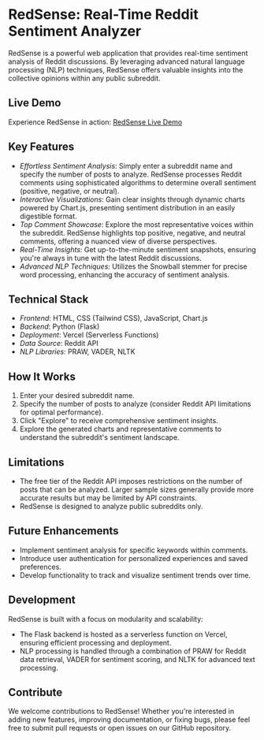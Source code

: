 
# RedSense: Real-Time Reddit Sentiment Analyzer

RedSense is a powerful web application that provides real-time sentiment analysis of Reddit discussions. By leveraging advanced natural language processing (NLP) techniques, RedSense offers valuable insights into the collective opinions within any public subreddit.

## Live Demo
Experience RedSense in action: [RedSense Live Demo](https://red-sense-web-app.vercel.app)

## Key Features

- *Effortless Sentiment Analysis*: Simply enter a subreddit name and specify the number of posts to analyze. RedSense processes Reddit comments using sophisticated algorithms to determine overall sentiment (positive, negative, or neutral).
- *Interactive Visualizations*: Gain clear insights through dynamic charts powered by Chart.js, presenting sentiment distribution in an easily digestible format.
- *Top Comment Showcase*: Explore the most representative voices within the subreddit. RedSense highlights top positive, negative, and neutral comments, offering a nuanced view of diverse perspectives.
- *Real-Time Insights*: Get up-to-the-minute sentiment snapshots, ensuring you're always in tune with the latest Reddit discussions.
- *Advanced NLP Techniques*: Utilizes the Snowball stemmer for precise word processing, enhancing the accuracy of sentiment analysis.

## Technical Stack

- *Frontend*: HTML, CSS (Tailwind CSS), JavaScript, Chart.js
- *Backend*: Python (Flask)
- *Deployment*: Vercel (Serverless Functions)
- *Data Source*: Reddit API
- *NLP Libraries*: PRAW, VADER, NLTK

## How It Works

1. Enter your desired subreddit name.
2. Specify the number of posts to analyze (consider Reddit API limitations for optimal performance).
3. Click "Explore" to receive comprehensive sentiment insights.
4. Explore the generated charts and representative comments to understand the subreddit's sentiment landscape.

## Limitations

- The free tier of the Reddit API imposes restrictions on the number of posts that can be analyzed. Larger sample sizes generally provide more accurate results but may be limited by API constraints.
- RedSense is designed to analyze public subreddits only.

## Future Enhancements

- Implement sentiment analysis for specific keywords within comments.
- Introduce user authentication for personalized experiences and saved preferences.
- Develop functionality to track and visualize sentiment trends over time.

## Development
RedSense is built with a focus on modularity and scalability:

- The Flask backend is hosted as a serverless function on Vercel, ensuring efficient processing and deployment.
- NLP processing is handled through a combination of PRAW for Reddit data retrieval, VADER for sentiment scoring, and NLTK for advanced text processing.

## Contribute
We welcome contributions to RedSense! Whether you're interested in adding new features, improving documentation, or fixing bugs, please feel free to submit pull requests or open issues on our GitHub repository.
